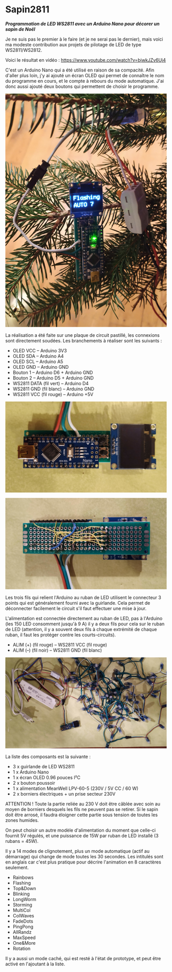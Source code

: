 # Sapin2811
***Programmation de LED WS2811 avec un Arduino Nano pour décorer un sapin de Noël***

Je ne suis pas le premier à le faire (et je ne serai pas le dernier), mais voici ma modeste contribution aux projets de pilotage de LED de type WS2811/WS2812. 

Voici le résultat en vidéo : https://www.youtube.com/watch?v=bjwkJZv6Uj4

C'est un Arduino Nano qui a été utilisé en raison de sa compacité. Afin d'aller plus loin, j'y ai ajouté un écran OLED qui permet de connaître le nom du programme en cours, et le compte à rebours du mode automatique. J'ai donc aussi ajouté deux boutons qui permettent de choisir le programme.

![Le circuit dans le sapin](https://github.com/codeinter-net/Sapin2811/blob/main/IMG_20211219_224144.jpg)

La réalisation a été faite sur une plaque de circuit pastillé, les connexions sont directement soudées. Les branchements à réaliser sont les suivants :
- OLED VCC – Arduino 3V3
- OLED SDA – Arduino A4
- OLED SCL – Arduino A5
- OLED GND – Arduino GND
- Bouton 1 – Arduino D6 + Arduino GND
- Bouton 2 – Arduino D5 + Arduino GND
- WS2811 DATA (fil vert) – Arduino D4
- WS2811 GND (fil blanc) – Arduino GND
- WS2811 VCC (fil rouge) – Arduino +5V

![Côté pile](https://github.com/codeinter-net/Sapin2811/blob/main/IMG_20211129_230838.jpg)

![Côté face](https://github.com/codeinter-net/Sapin2811/blob/main/IMG_20211129_230848.jpg)

Les trois fils qui relient l'Arduino au ruban de LED utilisent le connecteur 3 points qui est généralement fourni avec la guirlande. Cela permet de déconnecter facilement le circuit s'il faut effectuer une mise à jour.

L'alimentation est connectée directement au ruban de LED, pas à l'Arduino (les 150 LED consomment jusqu'à 9 A) il y a deux fils pour cela sur le ruban de LED (attention, il y a souvent deux fils à chaque extrémité de chaque ruban, il faut les protéger contre les courts-circuits).
- ALIM (+) (fil rouge) – WS2811 VCC (fil rouge)
- ALIM (–) (fil noir) – WS2811 GND (fil blanc)

![Tout est connecté](https://github.com/codeinter-net/Sapin2811/blob/main/IMG_20211129_230759.jpg)

La liste des composants est la suivante :
- 3 x guirlande de LED WS2811
- 1 x Arduino Nano
- 1 x écran OLED 0.96 pouces I²C
- 2 x bouton poussoir
- 1 x alimentation MeanWell LPV-60-5 (230V / 5V CC / 60 W)
- 2 x borniers électriques + un prise secteur 230V

ATTENTION !  Toute la partie reliée au 230 V doit être câblée avec soin au moyen de borniers desquels les fils ne peuvent pas se retirer. Si le sapin doit être arrosé, il faudra éloigner cette partie sous tension de toutes les zones humides.

On peut choisir un autre modèle d'alimentation du moment que celle-ci fournit 5V régulés, et une puissance de 15W par ruban de LED installé (3 rubans = 45W).

Il y a 14 modes de clignotement, plus un mode automatique (actif au démarrage) qui change de mode toutes les 30 secondes. Les intitulés sont en anglais car c'est plus pratique pour décrire l'animation en 8 caractères seulement.
- Rainbows
- Flashing
- Top&Down
- Blinking
- LongWorm
- Storming
- MultiCol
- ColWaves
- FadeDots
- PingPong
- AllRandz
- MaxSpeed
- One&More
- Rotation

Il y a aussi un mode caché, qui est resté à l'état de prototype, et peut être activé en l'ajoutant à la liste.





